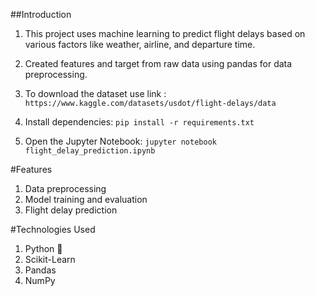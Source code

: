  ##Introduction
1. This project uses machine learning to predict flight delays based on various factors like weather, airline, and departure time.
2. Created features and target from raw data using pandas for data preprocessing.
3. To download the dataset use link : `https://www.kaggle.com/datasets/usdot/flight-delays/data`

1. Install dependencies:  `pip install -r requirements.txt`
2. Open the Jupyter Notebook: `jupyter notebook flight_delay_prediction.ipynb`

#Features
1. Data preprocessing
2. Model training and evaluation
3. Flight delay prediction

#Technologies Used
1. Python 🐍
2. Scikit-Learn
3. Pandas
4. NumPy
